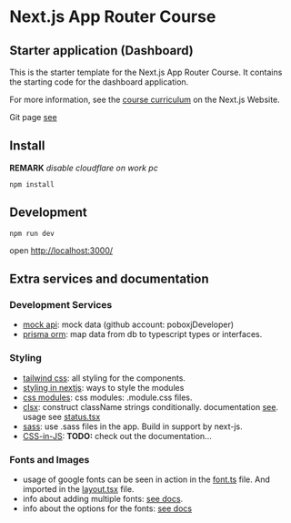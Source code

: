 # Next.js App Router Course

## Starter application (Dashboard)

This is the starter template for the Next.js App Router Course. It contains the starting code for the dashboard application.

For more information, see the [course curriculum](https://nextjs.org/learn) on the Next.js Website.

Git page [see](https://github.com/vercel/next-learn/tree/main/dashboard/starter-example)

## Install

**REMARK** _disable cloudflare on work pc_

    npm install

## Development

    npm run dev

open [http://localhost:3000/](http://localhost:3000/)

## Extra services and documentation

### Development Services

- [mock api](https://mockapi.io/): mock data (github account: poboxjDeveloper)
- [prisma orm](https://www.prisma.io/): map data from db to typescript types or interfaces.

### Styling

- [tailwind css](https://tailwindcss.com/): all styling for the components.
- [styling in nextjs](https://nextjs.org/docs/pages/building-your-application/styling): ways to style the modules
- [css modules](https://nextjs.org/docs/pages/building-your-application/styling/css-modules): css modules: .module.css files.
- [clsx](https://www.npmjs.com/package/clsx): construct className strings conditionally. documentation [see](https://github.com/lukeed/clsx). usage see [status.tsx](/app/ui/invoices/status.tsx)
- [sass](https://nextjs.org/docs/app/building-your-application/styling/sass): use .sass files in the app. Build in support by next-js.
- [CSS-in-JS](https://nextjs.org/docs/app/building-your-application/styling/css-in-js): **TODO:** check out the documentation...

### Fonts and Images

- usage of google fonts can be seen in action in the [font.ts](/app/ui/fonts.ts) file. And imported in the [layout.tsx](/app/layout.tsx) file.
- info about adding multiple fonts: [see docs](https://nextjs.org/docs/app/building-your-application/optimizing/fonts#using-multiple-fonts).
- info about the options for the fonts: [see docs](https://nextjs.org/docs/app/api-reference/components/font#font-function-arguments)
